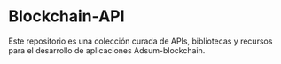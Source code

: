 # Blockchain-API
Este repositorio es una colección curada de APIs, bibliotecas y recursos para el desarrollo de aplicaciones Adsum-blockchain.
